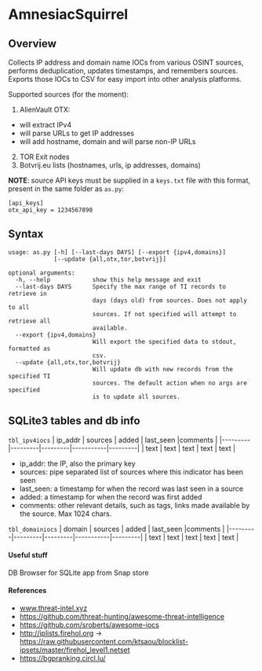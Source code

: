 AmnesiacSquirrel
================

Overview
--------

Collects IP address and domain name IOCs from various OSINT sources, performs deduplication, updates timestamps, 
and remembers sources. Exports those IOCs to CSV for easy import into other analysis platforms.

Supported sources (for the moment):

1. AlienVault OTX: 
  - will extract IPv4 
  - will parse URLs to get IP addresses
  - will add hostname, domain and will parse non-IP URLs
2. TOR Exit nodes
3. Botvrij.eu lists (hostnames, urls, ip addresses, domains)

**NOTE**: source API keys must be supplied in a `keys.txt` file with this format, present in the same folder as `as.py`:
```
[api_keys]
otx_api_key = 1234567890
```

Syntax
------
```
usage: as.py [-h] [--last-days DAYS] [--export {ipv4,domains}]
             [--update {all,otx,tor,botvrij}]

optional arguments:
  -h, --help            show this help message and exit
  --last-days DAYS      Specify the max range of TI records to retrieve in
                        days (days old) from sources. Does not apply to all
                        sources. If not specified will attempt to retrieve all
                        available.
  --export {ipv4,domains}
                        Will export the specified data to stdout, formatted as
                        csv.
  --update {all,otx,tor,botvrij}
                        Will update db with new records from the specified TI
                        sources. The default action when no args are specified
                        is to update all sources.
```

SQLite3 tables and db info
--------------------------

`tbl_ipv4iocs`
| ip_addr | sources | added   | last_seen |comments |
|---------|---------|---------|-----------|---------|
|  text   |  text   |   text  |   text    |  text   |

* ip_addr: the IP, also the primary key
* sources: pipe separated list of sources where this indicator has been seen
* last_seen: a timestamp for when the record was last seen in a source
* added: a timestamp for when the record was first added
* comments: other relevant details, such as tags, links made available by the source. Max 1024 chars.

`tbl_domainiocs`
| domain  | sources | added   | last_seen |comments |
|---------|---------|---------|-----------|---------|
|  text   |  text   |   text  |   text    |  text   |


#### Useful stuff
DB Browser for SQLite app from Snap store

#### References
- www.threat-intel.xyz
- https://github.com/threat-hunting/awesome-threat-intelligence
- https://github.com/sroberts/awesome-iocs
- http://iplists.firehol.org -> https://raw.githubusercontent.com/ktsaou/blocklist-ipsets/master/firehol_level1.netset
- https://bgpranking.circl.lu/
